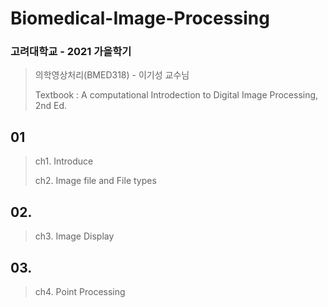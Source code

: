 # Biomedical-Image-Processing

### 고려대학교 - 2021 가을학기
> 의학영상처리(BMED318) - 이기성 교수님
> 
> Textbook : A computational Introdection to Digital Image Processing, 2nd Ed.


## 01
> ch1. Introduce
> 
> ch2. Image file and File types


## 02. 
> ch3. Image Display


## 03. 
> ch4. Point Processing
